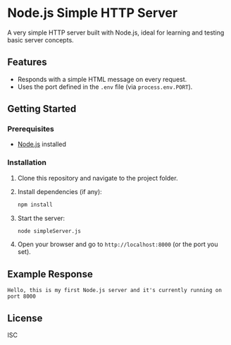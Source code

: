 # Node.js Simple HTTP Server

A very simple HTTP server built with Node.js, ideal for learning and testing basic server concepts.

## Features

- Responds with a simple HTML message on every request.
- Uses the port defined in the `.env` file (via `process.env.PORT`).

## Getting Started

### Prerequisites

- [Node.js](https://nodejs.org/) installed

### Installation

1. Clone this repository and navigate to the project folder.

2. Install dependencies (if any):
   ```bash
   npm install
   ```

3. Start the server:
   ```bash
   node simpleServer.js
   ```

4. Open your browser and go to `http://localhost:8000` (or the port you set).

## Example Response

```
Hello, this is my first Node.js server and it's currently running on port 8000
```

## License

ISC
```
